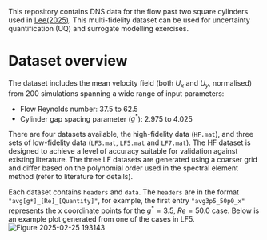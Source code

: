 This repository contains DNS data for the flow past two square cylinders used in [Lee(2025)](https://doi.org/10.1103/PhysRevFluids.10.024703). This multi-fidelity dataset can be used for uncertainty quantification (UQ) and surrogate modelling exercises.

# Dataset overview
The dataset includes the mean velocity field (both $U_x$ and $U_y$, normalised) from 200 simulations spanning a wide range of input parameters:
- Flow Reynolds number: 37.5 to 62.5
- Cylinder gap spacing parameter ($g^*$): 2.975 to 4.025

There are four datasets available, the high-fidelity data (`HF.mat`), and three sets of low-fidelity data (`LF3.mat`, `LF5.mat` and `LF7.mat`). The HF dataset is designed to achieve a level of accuracy suitable for validation against existing literature. The three LF datasets are generated using a coarser grid and differ based on the polynomial order used in the spectral element method (refer to literature for details).

Each dataset contains `headers` and `data`. The `headers` are in the format `"avg[g*]_[Re]_[Quantity]"`, for example, the first entry `"avg3p5_50p0_x"` represents the x coordinate points for the $g^*=3.5$, $Re=50.0$ case. Below is an example plot generated from one of the cases in LF5.
![Figure 2025-02-25 193143](https://github.com/user-attachments/assets/36e02b1e-e837-4651-9c85-8f301176b3f6)
